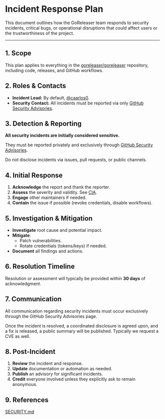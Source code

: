 # Incident Response Plan

This document outlines how the GoReleaser team responds to security incidents,
critical bugs, or operational disruptions that could affect users or the
trustworthiness of the project.

---

## 1. Scope

This plan applies to everything in the
[goreleaser/goreleaser](https://github.com/goreleaser/goreleaser) repository,
including code, releases, and GitHub workflows.

## 2. Roles & Contacts

- **Incident Lead:** By default, [@caarlos0](https://github.com/caarlos0).
- **Security Contact:** All incidents must be reported via only
  [GitHub Security Advisories][gsa].

## 3. Detection & Reporting

**All security incidents are initially considered sensitive.**

They must be reported privately and exclusively through
[GitHub Security Advisories][gsa].

Do not disclose incidents via issues, pull requests, or public channels.

## 4. Initial Response

1. **Acknowledge** the report and thank the reporter.
2. **Assess** the severity and validity. See [CIA][cia].
3. **Engage** other maintainers if needed.
4. **Contain** the issue if possible (revoke credentials, disable workflows).

## 5. Investigation & Mitigation

- **Investigate** root cause and potential impact.
- **Mitigate**:
  - Patch vulnerabilities.
  - Rotate credentials (tokens/keys) if needed.
- **Document** all findings and actions.

## 6. Resolution Timeline

Resolution or assessment will typically be provided within **30 days** of
acknowledgment.

## 7. Communication

All communication regarding security incidents must occur exclusively through
the GitHub Security Advisories page.

Once the incident is resolved, a coordinated disclosure is agreed upon,
and a fix is released, a public summary will be published.
Typically we request a CVE as well.

## 8. Post-Incident

1. **Review** the incident and response.
2. **Update** documentation or automation as needed.
3. **Publish** an advisory for significant incidents.
4. **Credit** everyone involved unless they explicitly ask to remain anonymous.

## 9. References

[SECURITY.md](./SECURITY.md)

[gsa]: https://github.com/goreleaser/goreleaser/security/advisories/new
[cia]: https://www.energy.gov/femp/operational-technology-cybersecurity-energy-systems#cia
